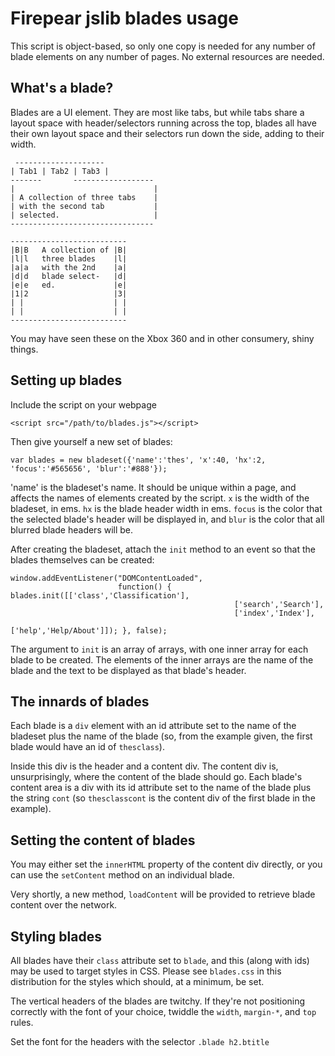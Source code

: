 Firepear jslib blades usage
===========================

This script is object-based, so only one copy is needed for any number
of blade elements on any number of pages. No external resources are
needed.


What's a blade?
---------------

Blades are a UI element. They are most like tabs, but while tabs share
a layout space with header/selectors running across the top, blades
all have their own layout space and their selectors run down the side,
adding to their width.

```
 --------------------
| Tab1 | Tab2 | Tab3 |
-------       ------------------
|                               |
| A collection of three tabs    |
| with the second tab           |
| selected.                     |
--------------------------------

--------------------------
|B|B   A collection of |B|
|l|l   three blades    |l|
|a|a   with the 2nd    |a|
|d|d   blade select-   |d|
|e|e   ed.             |e|
|1|2                   |3|
| |                    | |
| |                    | |
--------------------------
```

You may have seen these on the Xbox 360 and in other consumery, shiny
things.


Setting up blades
-----------------

Include the script on your webpage

```
<script src="/path/to/blades.js"></script>
```

Then give yourself a new set of blades:

```
var blades = new bladeset({'name':'thes', 'x':40, 'hx':2, 'focus':'#565656', 'blur':'#888'});
```

'name' is the bladeset's name. It should be unique within a page, and
affects the names of elements created by the script. `x` is the width
of the bladeset, in ems. `hx` is the blade header width in
ems. `focus` is the color that the selected blade's header will be
displayed in, and `blur` is the color that all blurred blade headers
will be.

After creating the bladeset, attach the `init` method to an event so
that the blades themselves can be created:

```
window.addEventListener("DOMContentLoaded",
                        function() { blades.init([['class','Classification'],
                                                  ['search','Search'],
                                                  ['index','Index'],
                                                  ['help','Help/About']]); }, false);

```

The argument to `init` is an array of arrays, with one inner array for
each blade to be created. The elements of the inner arrays are the
name of the blade and the text to be displayed as that blade's header.


The innards of blades
---------------------

Each blade is a `div` element with an id attribute set to the name of
the bladeset plus the name of the blade (so, from the example given,
the first blade would have an id of `thesclass`).

Inside this div is the header and a content div. The content div is,
unsurprisingly, where the content of the blade should go. Each blade's
content area is a div with its id attribute set to the name of the
blade plus the string `cont` (so `thesclasscont` is the content div of
the first blade in the example).


Setting the content of blades
-----------------------------

You may either set the `innerHTML` property of the content div
directly, or you can use the `setContent` method on an individual
blade.

Very shortly, a new method, `loadContent` will be provided to retrieve
blade content over the network.


Styling blades
--------------

All blades have their `class` attribute set to `blade`, and this
(along with ids) may be used to target styles in CSS. Please see
`blades.css` in this distribution for the styles which should, at a
minimum, be set.

The vertical headers of the blades are twitchy. If they're not
positioning correctly with the font of your choice, twiddle the
`width`, `margin-*`, and `top` rules.

Set the font for the headers with the selector `.blade h2.btitle`


